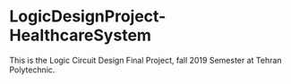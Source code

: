 ﻿# LogicDesignProject-HealthcareSystemThis is the Logic Circuit Design Final Project, fall 2019 Semester at Tehran Polytechnic.